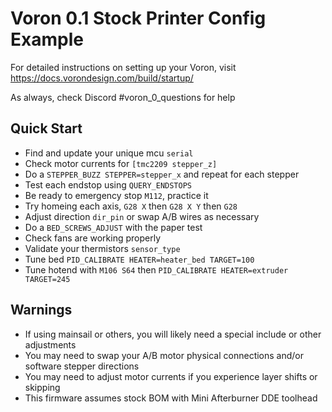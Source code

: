 # Voron 0.1 Stock Printer Config Example

For detailed instructions on setting up your Voron, visit
https://docs.vorondesign.com/build/startup/

As always, check Discord #voron_0_questions for help

## Quick Start
* Find and update your unique mcu `serial`
* Check motor currents for `[tmc2209 stepper_z]`
* Do a `STEPPER_BUZZ STEPPER=stepper_x` and repeat for each stepper
* Test each endstop using `QUERY_ENDSTOPS`
* Be ready to emergency stop `M112`, practice it
* Try homeing each axis, `G28 X` then `G28 X Y` then `G28`
* Adjust direction `dir_pin` or swap A/B wires as necessary
* Do a `BED_SCREWS_ADJUST` with the paper test
* Check fans are working properly
* Validate your thermistors `sensor_type`
* Tune bed `PID_CALIBRATE HEATER=heater_bed TARGET=100`
* Tune hotend with `M106 S64` then `PID_CALIBRATE HEATER=extruder TARGET=245`


## Warnings
* If using mainsail or others, you will likely need a special include or other adjustments
* You may need to swap your A/B motor physical connections and/or software stepper directions
* You may need to adjust motor currents if you experience layer shifts or skipping
* This firmware assumes stock BOM with Mini Afterburner DDE toolhead